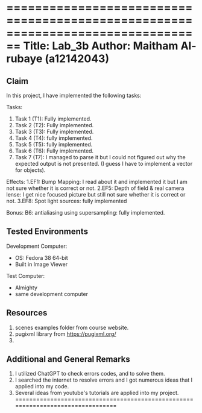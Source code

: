 ================================================================================
Title: Lab_3b
Author: Maitham Al-rubaye (a12142043)
================================================================================

Claim
--------------------------------------------------------------------------------
In this project, I have implemented the following tasks:

Tasks:
1. Task 1 (T1): Fully implemented.
2. Task 2 (T2): Fully implemented.
3. Task 3 (T3): Fully implemented.
4. Task 4 (T4): fully implemented.
5. Task 5 (T5): fully implemented.
6. Task 6 (T6): Fully implemented.
7. Task 7 (T7): I managed to parse it but I could not figured out why the
                expected output is not presented. (I guess I have to implement 
                a vector for objects).

Effects:
1.EF1: Bump Mapping: I read about it and implemented it but I am not sure
                     whether it is correct or not.
2.EF5: Depth of field & real camera lense: I get nice focused picture but still
                    not sure whether it is correct or not.
3.EF8: Spot light sources: fully implemented

Bonus:
B6: antialiasing using supersampling: fully implemented.



Tested Environments
--------------------------------------------------------------------------------
Development Computer:
- OS: Fedora 38 64-bit
- Built in Image Viewer

Test Computer:
- Almighty
- same development computer

Resources
--------------------------------------------------------------------------------
1. scenes examples folder from course website.
2. pugixml library from https://pugixml.org/
3. 

Additional and General Remarks
--------------------------------------------------------------------------------
1. I utilized ChatGPT to check errors codes, and to solve them.
2. I searched the internet to resolve errors and I got numerous ideas that I applied into my code.
3. Several ideas from youtube's tutorials are applied into my project.
================================================================================
